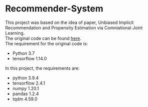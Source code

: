 # Recommender-System
This project was based on the idea of paper, Unbiased Implicit Recommendation and Propensity Estimation via Comniational Joint Learning. <br />
The original code can be found [here](https://github.com/Zziwei/Unbiased-Propensity-and-Recommendation). <br />
The requirement for the original code is:<br />
* Python 3.7 
* tensorflow 1.14.0

In this project, the requirements are:
* python 3.9.4
* tensorflow 2.4.1
* numpy 1.20.1
* pandas 1.2.4
* tqdm 4.59.0
